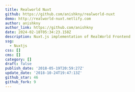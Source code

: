 ```yaml
---
title: Realworld Nuxt
github: https://github.com/anishkny/realworld-nuxt
demo: http://realworld-nuxt.netlify.com
author: anishkny
author_link: https://github.com/anishkny
date: 2024-02-18T05:34:23.158Z
description: Nuxt.js implementation of RealWorld Frontend
ssg:
  - Nuxtjs
css: []
cms: []
category: []
draft: false
publish_date: '2018-05-19T20:59:27Z'
update_date: '2018-10-24T19:47:13Z'
github_star: 46
github_fork: 9
---
```

